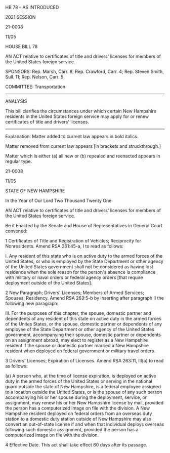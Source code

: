  HB 78 - AS INTRODUCED

 

 

2021 SESSION

 21-0008

 11/05

 

HOUSE BILL 78

 

AN ACT relative to certificates of title and drivers' licenses for members of the United States foreign service.

 

SPONSORS: Rep. Marsh, Carr. 8; Rep. Crawford, Carr. 4; Rep. Steven Smith, Sull. 11; Rep. Nelson, Carr. 5

 

COMMITTEE: Transportation

 

-----------------------------------------------------------------

 

ANALYSIS

 

 This bill clarifies the circumstances under which certain New Hampshire residents in the United States foreign service may apply for or renew certificates of title and drivers' licenses.

 

- - - - - - - - - - - - - - - - - - - - - - - - - - - - - - - - - - - - - - - - - - - - - - - - - - - - - - - - - - - - - - - - - - - - - - - - - - - 

 

Explanation: Matter added to current law appears in bold italics.

 Matter removed from current law appears [in brackets and struckthrough.]

 Matter which is either (a) all new or (b) repealed and reenacted appears in regular type.

 21-0008

 11/05

 

STATE OF NEW HAMPSHIRE

 

In the Year of Our Lord Two Thousand Twenty One

 

AN ACT relative to certificates of title and drivers' licenses for members of the United States foreign service.

 

Be it Enacted by the Senate and House of Representatives in General Court convened:

 

 1 Certificates of Title and Registration of Vehicles; Reciprocity for Nonresidents. Amend RSA 261:45-a, I to read as follows:

 I. Any resident of this state who is on active duty to the armed forces of the United States, or who is employed by the State Department or other agency of the United States government shall not be considered as having lost residence when the sole reason for the person's absence is compliance with military or naval orders or federal agency orders [that require deployment outside of the United States]. 

 2 New Paragraph; Drivers' Licenses; Members of Armed Services; Spouses; Residency. Amend RSA 263:5-b by inserting after paragraph II the following new paragraph:

 III. For the purposes of this chapter, the spouse, domestic partner and dependents of any resident of this state on active duty in the armed forces of the Unites States, or the spouse, domestic partner or dependents of any employee of the State Department or other agency of the United States government, accompanying their spouse, domestic partner or dependents on an assignment abroad, may elect to register as a New Hampshire resident if the spouse or domestic partner married a New Hampshire resident when deployed on federal government or military travel orders.

 3 Drivers' Licenses; Expiration of Licenses. Amend RSA 263:11, III(a) to read as follows:

 (a) A person who, at the time of license expiration, is deployed on active duty in the armed forces of the United States or serving in the national guard outside the state of New Hampshire, is a federal employee assigned to a location outside the United States, or is the spouse of any such person accompanying his or her spouse during the deployment, service, or assignment, may renew his or her New Hampshire license by mail, provided the person has a computerized image on file with the division. A New Hampshire resident deployed on federal orders from an overseas duty station to a domestic duty station outside of New Hampshire may also convert an out-of-state license if and when that individual deploys overseas following such domestic assignment, provided the person has a computerized image on file with the division. 

 4 Effective Date. This act shall take effect 60 days after its passage.

